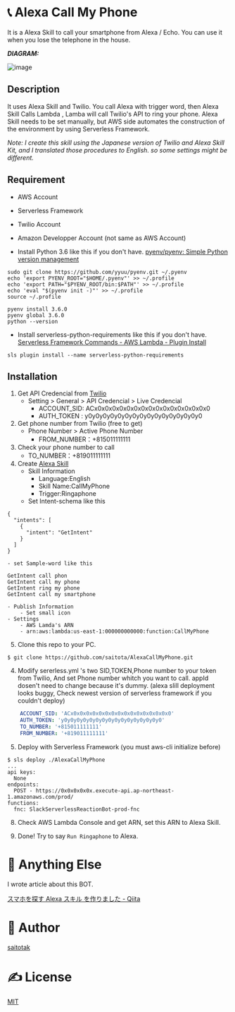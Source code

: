 ﻿# 📞 Alexa Call My Phone
It is a Alexa Skill to call your smartphone from Alexa / Echo. You can use it when you lose the telephone in the house.

***DIAGRAM:***

![image](https://user-images.githubusercontent.com/1152469/36060398-39e944fa-0e8c-11e8-849f-ed2c9b1830a9.png)

## Description
It uses Alexa Skill and Twilio. You call Alexa with trigger word, then Alexa Skill Calls Lambda , Lamba will call Twilio's API to ring your phone.
Alexa Skill needs to be set manually, but AWS side automates the construction of the environment by using Serverless Framework.

*Note: I create this skill using the Japanese version of Twilio and Alexa Skill Kit, and I translated those procedures to English. so some settings might be different.*

## Requirement
- AWS Account
- Serverless Framework
- Twilio Account
- Amazon Developper Account (not same as AWS Account)

- Install Python 3.6 like this if you don't have.
[pyenv/pyenv: Simple Python version management](https://github.com/pyenv/pyenv)
```
sudo git clone https://github.com/yyuu/pyenv.git ~/.pyenv
echo 'export PYENV_ROOT="$HOME/.pyenv"' >> ~/.profile
echo 'export PATH="$PYENV_ROOT/bin:$PATH"' >> ~/.profile
echo 'eval "$(pyenv init -)"' >> ~/.profile
source ~/.profile

pyenv install 3.6.0
pyenv global 3.6.0
python --version
```
- Install serverless-python-requirements like this if you don't have.
[Serverless Framework Commands - AWS Lambda - Plugin Install](https://serverless.com/framework/docs/providers/aws/cli-reference/plugin-install/)
```
sls plugin install --name serverless-python-requirements
```

## Installation
1. Get API Credencial from [Twilio](https://jp.twilio.com/console) 
    - Setting > General > API Credencial > Live Credencial
        - ACCOUNT_SID: ACx0x0x0x0x0x0x0x0x0x0x0x0x0x0x0x0
        - AUTH_TOKEN : y0y0y0y0y0y0y0y0y0y0y0y0y0y0y0y0
2. Get phone number from Twilio (free to get)
    - Phone Number > Active Phone Number
        - FROM_NUMBER：+815011111111 
3. Check your phone number to call
    - TO_NUMBER：+819011111111 
4. Create [Alexa Skill](https://developer.amazon.com/alexacreator/)
    - Skill Information
        - Language:English
        - Skill Name:CallMyPhone
        - Trigger:Ringaphone
    - Set Intent-schema like this
```setting_IntentSchema
{
  "intents": [
    {
      "intent": "GetIntent"
    }
  ]
}
```
    - set Sample-word like this
```setting_SampleWord
GetIntent call phon
GetIntent call my phone
GetIntent ring my phone
GetIntent call my smartphone
```
    - Publish Information
        - Set small icon
    - Settings
        - AWS Lamda's ARN
        - arn:aws:lambda:us-east-1:000000000000:function:CallMyPhone

5. Clone this repo to your PC.
```
$ git clone https://github.com/saitota/AlexaCallMyPhone.git
```

4. Modify sererless.yml 's two SID,TOKEN,Phone number to your token from Twilio, And set Phone number whitch you want to call. appId  dosen't need to change because it's dummy. (alexa slill deployment looks buggy, Check newest version of serverless framework if you couldn't deploy)
``` sererless.yml
    ACCOUNT_SID: 'ACx0x0x0x0x0x0x0x0x0x0x0x0x0x0x0x0'
    AUTH_TOKEN: 'y0y0y0y0y0y0y0y0y0y0y0y0y0y0y0y0'
    TO_NUMBER: '+815011111111'
    FROM_NUMBER: '+819011111111'
```

5. Deploy with Serverless Framework (you must aws-cli initialize before)
```
$ sls deploy ./AlexaCallMyPhone
...
api keys:
  None
endpoints:
  POST - https://0x0x0x0x0x.execute-api.ap-northeast-1.amazonaws.com/prod/
functions:
  fnc: SlackServerlessReactionBot-prod-fnc
```
8. Check AWS Lambda Console and get ARN, set this ARN to Alexa Skill.

9. Done! Try to say `Run Ringaphone` to Alexa.

# 🤔 Anything Else
I wrote article about this BOT.

[スマホを探す Alexa スキル を作りました - Qiita](https://qiita.com/saitotak/items/4e9174d6cc560e47dd8b)

# 🐑 Author
[saitotak](https://qiita.com/saitotak)

# ✍ License
[MIT](./LICENSE)

